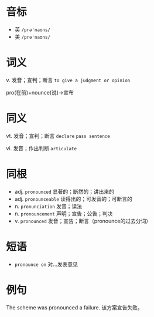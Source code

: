 # 音标

- 英 `/prə'naʊns/`
- 美 `/prə'naʊns/`

# 词义

v. 发音；宣判；断言
`to give a judgment or opinion`



pro(在前)+nounce(说)→宣布

# 同义

vt. 发音；宣判；断言
`declare` `pass sentence`

vi. 发音；作出判断
`articulate`

# 同根

- adj. `pronounced` 显著的；断然的；讲出来的
- adj. `pronounceable` 读得出的；可发音的；可断言的
- n. `pronunciation` 发音；读法
- n. `pronouncement` 声明；宣告；公告；判决
- v. `pronounced` 发音；宣告；断言（pronounce的过去分词）

# 短语

- `pronounce on` 对…发表意见

# 例句

The scheme was pronounced a failure.
该方案宣告失败。


